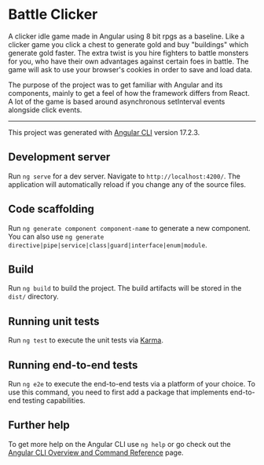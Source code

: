 # Battle Clicker

A clicker idle game made in Angular using 8 bit rpgs as a baseline. Like a clicker game you click a chest to generate gold and buy "buildings" which generate gold faster. The extra twist is you hire fighters to battle monsters for you, who have their own advantages against certain foes in battle. The game will ask to use your browser's cookies in order to save and load data.

The purpose of the project was to get familiar with Angular and its components, mainly to get a feel of how the framework differs from React. A lot of the game is based around asynchronous setInterval events alongside click events.


---------------------------------------------------------

This project was generated with [Angular CLI](https://github.com/angular/angular-cli) version 17.2.3.

## Development server

Run `ng serve` for a dev server. Navigate to `http://localhost:4200/`. The application will automatically reload if you change any of the source files.

## Code scaffolding

Run `ng generate component component-name` to generate a new component. You can also use `ng generate directive|pipe|service|class|guard|interface|enum|module`.

## Build

Run `ng build` to build the project. The build artifacts will be stored in the `dist/` directory.

## Running unit tests

Run `ng test` to execute the unit tests via [Karma](https://karma-runner.github.io).

## Running end-to-end tests

Run `ng e2e` to execute the end-to-end tests via a platform of your choice. To use this command, you need to first add a package that implements end-to-end testing capabilities.

## Further help

To get more help on the Angular CLI use `ng help` or go check out the [Angular CLI Overview and Command Reference](https://angular.io/cli) page.
